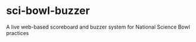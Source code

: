 # sci-bowl-buzzer
A live web-based scoreboard and buzzer system for National Science Bowl practices
